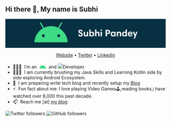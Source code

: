 <h2>Hi there 👋, My name is Subhi</h2>
<p align="center">
  <img align="center" alt="Meme Studio" src="https://github.com/subhipandey/subhipandey/blob/master/img/front.png" />
</p>

<p align="center">
  <a href="https://www.subhipandey.me">Website</a> •
  <a href="https://twitter.com/subhipandeydev">Twitter</a> •
  <a href="https://www.linkedin.com/in/subhipandey">Linkedin</a>
</p>

- 👨🏻‍💻  &nbsp;I’m an<img src="https://github.com/nisrulz/nisrulz/blob/master/img/android.png" height=20 />and <img src="https://github.com/nisrulz/nisrulz/blob/master/img/web.png" height=20 />Developer.
- 👨🏻‍🔬  &nbsp;I am currently brushing my Java Skills and Learning Kotlin side by side exploring Android Ecosystem.
- 📝  &nbsp;I am preparing write tech blog and recently setup my [Blog](https://subhipandey.me)
- ⚡️  &nbsp;Fun fact about me: I love playing Video Games🕹,reading books,i have watched over 8,000 this past decade.
- 📫  &nbsp;Reach me [at] [my blog](www.subhipandey.me)

![Twitter followers](https://img.shields.io/twitter/follow/subhipandeydev?color=3ddc84&label=Followers&style=for-the-badge&logo=twitter) ![GitHub followers](https://img.shields.io/github/followers/subhipandey?color=3ddc84&label=Followers&style=for-the-badge&logo=github)

<!--
**subhipandey/subhipandey** is a ✨ _special_ ✨ repository because its `README.md` (this file) appears on your GitHub profile.

Here are some ideas to get you started:

- 🔭 I’m currently working on ...
- 🌱 I’m currently learning ...
- 👯 I’m looking to collaborate on ...
- 🤔 I’m looking for help with ...
- 💬 Ask me about ...
- 📫 How to reach me: ...
- 😄 Pronouns: ...
- ⚡ Fun fact: ...
-->
